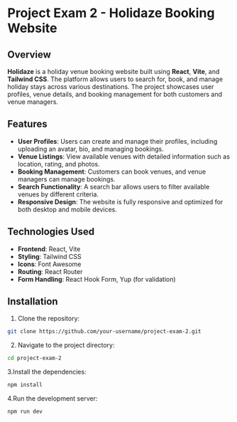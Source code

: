# Project Exam 2 - Holidaze Booking Website

## Overview

**Holidaze** is a holiday venue booking website built using **React**, **Vite**, and **Tailwind CSS**. The platform allows users to search for, book, and manage holiday stays across various destinations. The project showcases user profiles, venue details, and booking management for both customers and venue managers.

## Features

- **User Profiles**: Users can create and manage their profiles, including uploading an avatar, bio, and managing bookings.
- **Venue Listings**: View available venues with detailed information such as location, rating, and photos.
- **Booking Management**: Customers can book venues, and venue managers can manage bookings.
- **Search Functionality**: A search bar allows users to filter available venues by different criteria.
- **Responsive Design**: The website is fully responsive and optimized for both desktop and mobile devices.

## Technologies Used

- **Frontend**: React, Vite
- **Styling**: Tailwind CSS
- **Icons**: Font Awesome
- **Routing**: React Router
- **Form Handling**: React Hook Form, Yup (for validation)

## Installation

1. Clone the repository:

```bash
git clone https://github.com/your-username/project-exam-2.git
```

2. Navigate to the project directory:

```bash
cd project-exam-2
```
3.Install the dependencies:

   ```bash
   npm install
   ```  

4.Run the development server:

   ```bash
   npm run dev
  ```

